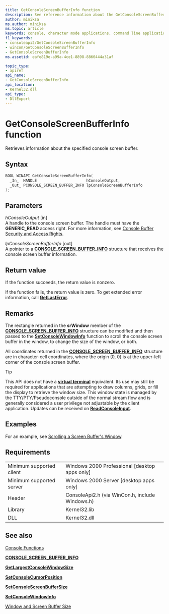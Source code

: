 ```yaml
---
title: GetConsoleScreenBufferInfo function
description: See reference information about the GetConsoleScreenBufferInfo function, which retrieves information about the specified console screen buffer.
author: miniksa
ms.author: miniksa
ms.topic: article
keywords: console, character mode applications, command line applications, terminal applications, console api
f1_keywords:
- consoleapi2/GetConsoleScreenBufferInfo
- wincon/GetConsoleScreenBufferInfo
- GetConsoleScreenBufferInfo
ms.assetid: eafe819e-a99a-4ce1-8898-8860444a31af

topic_type:
- apiref
api_name:
- GetConsoleScreenBufferInfo
api_location:
- Kernel32.dll
api_type:
- DllExport
---
```


# GetConsoleScreenBufferInfo function

Retrieves information about the specified console screen buffer.

## Syntax

```C
BOOL WINAPI GetConsoleScreenBufferInfo(
  _In_  HANDLE                      hConsoleOutput,
  _Out_ PCONSOLE_SCREEN_BUFFER_INFO lpConsoleScreenBufferInfo
);
```

## Parameters

*hConsoleOutput* \[in\]  
A handle to the console screen buffer. The handle must have the **GENERIC\_READ** access right. For more information, see [Console Buffer Security and Access Rights](console-buffer-security-and-access-rights.md).

*lpConsoleScreenBufferInfo* \[out\]  
A pointer to a [**CONSOLE\_SCREEN\_BUFFER\_INFO**](console-screen-buffer-info-str.md) structure that receives the console screen buffer information.

## Return value

If the function succeeds, the return value is nonzero.

If the function fails, the return value is zero. To get extended error information, call [**GetLastError**](https://msdn.microsoft.com/library/windows/desktop/ms679360).

## Remarks

The rectangle returned in the **srWindow** member of the [**CONSOLE\_SCREEN\_BUFFER\_INFO**](console-screen-buffer-info-str.md) structure can be modified and then passed to the [**SetConsoleWindowInfo**](setconsolewindowinfo.md) function to scroll the console screen buffer in the window, to change the size of the window, or both.

All coordinates returned in the [**CONSOLE\_SCREEN\_BUFFER\_INFO**](console-screen-buffer-info-str.md) structure are in character-cell coordinates, where the origin (0, 0) is at the upper-left corner of the console screen buffer.

> [!TIP]
> This API does not have a **[virtual terminal](console-virtual-terminal-sequences.md)** equivalent. Its use may still be required for applications that are attempting to draw columns, grids, or fill the display to retrieve the window size. This window state is managed by the TTY/PTY/Pseudoconsole outside of the normal stream flow and is generally considered a user privilege not adjustable by the client application. Updates can be received on [**ReadConsoleInput**](readconsoleinput.md).

## Examples

For an example, see [Scrolling a Screen Buffer's Window](scrolling-a-screen-buffer-s-window.md).

## Requirements

| | |
|-|-|
| Minimum supported client | Windows 2000 Professional \[desktop apps only\] |
| Minimum supported server | Windows 2000 Server \[desktop apps only\] |
| Header | ConsoleApi2.h (via WinCon.h, include Windows.h) |
| Library | Kernel32.lib |
| DLL | Kernel32.dll |

## See also

[Console Functions](console-functions.md)

[**CONSOLE\_SCREEN\_BUFFER\_INFO**](console-screen-buffer-info-str.md)

[**GetLargestConsoleWindowSize**](getlargestconsolewindowsize.md)

[**SetConsoleCursorPosition**](setconsolecursorposition.md)

[**SetConsoleScreenBufferSize**](setconsolescreenbuffersize.md)

[**SetConsoleWindowInfo**](setconsolewindowinfo.md)

[Window and Screen Buffer Size](window-and-screen-buffer-size.md)
